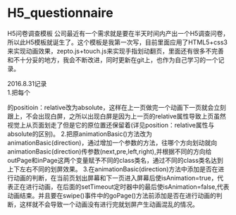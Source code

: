 # H5_questionnaire
H5问卷调查模板
公司最近有一个需求就是要在半天时间内产出一个H5调查问卷，所以此H5模板就诞生了。这个模板是我第一次写，目前里面应用了HTML5+css3来实现动画效果，zepto.js+touch.js来实现手指划动翻页，里面还有很多不完善和不十分妥的地方，我会不断改进，同时更新在git上，也作为自己学习的一个记录。

2016.8.31记录<br>
1.把每个<section>的positioin：relative改为absolute，这样在上一页做完一个动画下一页就会立刻跟上，不会出现白屏，之所以出现白屏是因为上一页的relative属性导致上页虽然视觉上从页面划走了但是它的原位置还保留着(详见position：relative属性与absolute的区别)。
2.把原animationBasic()方法改为animationBasic(direction)，通过增加一个参数的方法，往哪个方向划动就向animationBasic(direction)传参数(next,pre,left,right),并根据不同的方向给outPage和inPage这两个变量赋予不同的class类名，通过不同的class类名达到上下左右不同的划屏效果。
3.在animationBasic(direction)方法中添加是否在进行动画的判断，在当前页划出屏幕和下一页进入屏幕后使isAnimation=true，代表正在进行动画，在后面的setTimeout定时器中的最后使isAnimation=false,代表动画结束。并且要在swipe()事件中的goPage()方法前添加是否在进行动画的判断，这样就不会导致一个动画没有进行完就划屏产生动画混乱的情况。
